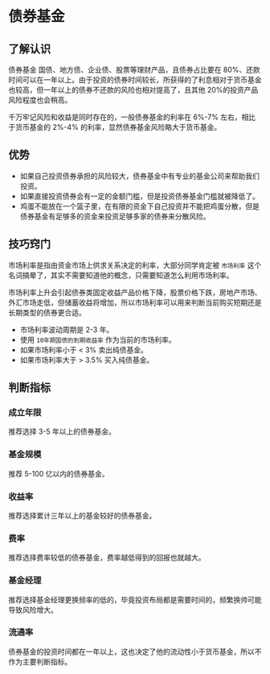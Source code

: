 # 债券基金

## 了解认识

债券基金 国债、地方债、企业债、股票等理财产品，且债券占比要在 80%、还款时间可以在一年以上。由于投资的债券时间较长，所获得的了利息相对于货币基金也较高，但一年以上的债券不还款的风险也相对提高了，且其他 20%的投资产品风险程度也会稍高。

千万牢记风险和收益是同时存在的，一般债券基金的利率在 6%-7% 左右，相比于货币基金的 2%-4% 的利率，显然债券基金风险略大于货币基金。

## 优势

- 如果自己投资债券承担的风险较大，债券基金中有专业的基金公司来帮助我们投资。
- 如果直接投资债券会有一定的金额门槛，但是投资债券基金门槛就被降低了。
- 鸡蛋不能放在一个篮子里，在有限的资金下自己投资并不能把鸡蛋分散，但是债券基金有足够多的资金来投资足够多家的债券来分散风险。

## 技巧窍门

市场利率是指由资金市场上供求关系决定的利率，大部分同学肯定被 `市场利率` 这个名词搞晕了，其实不需要知道他的概念，只需要知道怎么利用市场利率。

市场利率上升会引起债券类固定收益产品价格下降，股票价格下跌，房地产市场、外汇市场走低，但储蓄收益将增加，所以市场利率可以用来判断当前购买短期还是长期类型的债券更合适。

- 市场利率波动周期是 2-3 年。
- 使用 `10年期国债的到期收益率` 作为当前的市场利率。
- 如果市场利率小于 < 3% 卖出纯债基金。
- 如果市场利率大于 > 3.5% 买入纯债基金。

## 判断指标

### 成立年限

推荐选择 3-5 年以上的债券基金。

### 基金规模

推荐 5-100 亿以内的债券基金。

### 收益率

推荐选择累计三年以上的基金较好的债券基金。

### 费率

推荐选择费率较低的债券基金，费率越低得到的回报也就越大。

### 基金经理

推荐选择基金经理更换频率的低的，毕竟投资布局都是需要时间的，频繁换帅可能导致风险增大。

### 流通率

债券基金的投资时间都在一年以上，这也决定了他的流动性小于货币基金，所以不作为主要判断指标。
